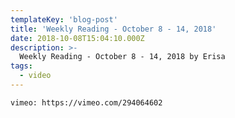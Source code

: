 ```yaml
---
templateKey: 'blog-post'
title: 'Weekly Reading - October 8 - 14, 2018'
date: 2018-10-08T15:04:10.000Z
description: >-
  Weekly Reading - October 8 - 14, 2018 by Erisa
tags:
  - video
---
```


`vimeo: https://vimeo.com/294064602`
